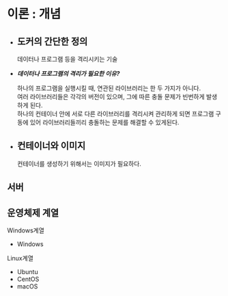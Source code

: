<html>
  
  <h1>이론 : 개념</h1>
  <ul>
    <li>
      <h2>도커의 간단한 정의</h2>
      <p>데이터나 프로그램 등을 격리시키는 기술</p>
    </li>
    <li>
      <b><i>데이터나 프로그램의 격리가 필요한 이유?</i></b>
      <p>하나의 프로그램을 실행시킬 때, 연관된 라이브러리는 한 두 가지가 아니다. <br>
        여러 라이브러리들은 각각의 버전이 있으며, 그에 따른 충돌 문제가 빈번하게 발생하게 된다. <br>
        하나의 컨테이너 안에 서로 다른 라이브러리를 격리시켜 관리하게 되면 프로그램 구동에 있어 라이브러리들끼리 충돌하는 문제를 해결할 수 있게된다.
      </p>
    </li>
    <li>
    <h2>컨테이너와 이미지</h2>
    <p>컨테이너를 생성하기 위해서는 이미지가 필요하다.</p>
    </li>
  </ul>
  

  <h2>서버</h2>
  
  
  <h2>운영체제 계열</h2>
  <p>Windows계열</p>
  <ul>
    <li>Windows</li>
  </ul>
  <p>Linux계열</p>
  <ul>
    <li>Ubuntu</li>
    <li>CentOS</li>
    <li>macOS</li>
  </ul>
  
</html>
